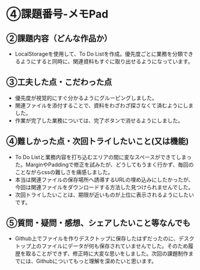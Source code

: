 # ④課題番号-メモPad

## ②課題内容（どんな作品か）

- LocalStorageを使用して、To Do Listを作成。優先度ごとに業務を分類できるようにすると同時に、関連資料もすぐに取り出せるようになっています。

## ③工夫した点・こだわった点

- 優先度が視覚的にすぐ分かるようにグルーピングしました。
- 関連ファイルを添付することで、資料をわざわざ探さなくて済むようにしました。
- 作業が完了した業務については、完了ボタンで消せるようにしました。

## ④難しかった点・次回トライしたいこと(又は機能)

- To Do Listと業務内容を打ち込むエリアの間に変なスペースができてしまった。MarginやPaddingで修正を試みたが、どうしてもうまく行かず、毎回のことながらcssの難しさを痛感しました。
- 本当は関連ファイルの保存場所へ誘導するURLの埋め込みにしたかったが、今回は関連ファイルをダウンロードする方法した見つけられませんでした。
- 次回トライしたいことは、期限が近いものが上位に表示されるようにしたいです。

## ⑤質問・疑問・感想、シェアしたいこと等なんでも
- Github上でファイルを作りデスクトップに保存したはずだったのに、デスクトップ上のファイルにデータが何も保存されていませんでした。そのため履歴を取ることができず、修正時に大変な思いをしました。次回の課題制作までには、Githubについてもっと理解を深めたいと思います。
